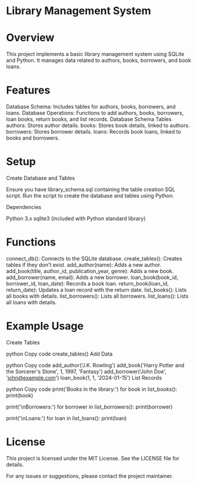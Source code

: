 # Library Management System

# Overview


This project implements a basic library management system using SQLite and Python. It manages data related to authors, books, borrowers, and book loans.

# Features
Database Schema: Includes tables for authors, books, borrowers, and loans.
Database Operations: Functions to add authors, books, borrowers, loan books, return books, and list records.
Database Schema
Tables
authors: Stores author details.
books: Stores book details, linked to authors.
borrowers: Stores borrower details.
loans: Records book loans, linked to books and borrowers.

# Setup
Create Database and Tables

Ensure you have library_schema.sql containing the table creation SQL script.
Run the script to create the database and tables using Python.

Dependencies

Python 3.x
sqlite3 (included with Python standard library)


# Functions
connect_db(): Connects to the SQLite database.
create_tables(): Creates tables if they don't exist.
add_author(name): Adds a new author.
add_book(title, author_id, publication_year, genre): Adds a new book.
add_borrower(name, email): Adds a new borrower.
loan_book(book_id, borrower_id, loan_date): Records a book loan.
return_book(loan_id, return_date): Updates a loan record with the return date.
list_books(): Lists all books with details.
list_borrowers(): Lists all borrowers.
list_loans(): Lists all loans with details.

# Example Usage
Create Tables

python
Copy code
create_tables()
Add Data

python
Copy code
add_author('J.K. Rowling')
add_book('Harry Potter and the Sorcerer\'s Stone', 1, 1997, 'Fantasy')
add_borrower('John Doe', 'john@example.com')
loan_book(1, 1, '2024-01-15')
List Records

python
Copy code
print('Books in the library:')
for book in list_books():
    print(book)

print('\nBorrowers:')
for borrower in list_borrowers():
    print(borrower)

print('\nLoans:')
for loan in list_loans():
    print(loan)


# License
This project is licensed under the MIT License. See the LICENSE file for details.

For any issues or suggestions, please contact the project maintainer.







